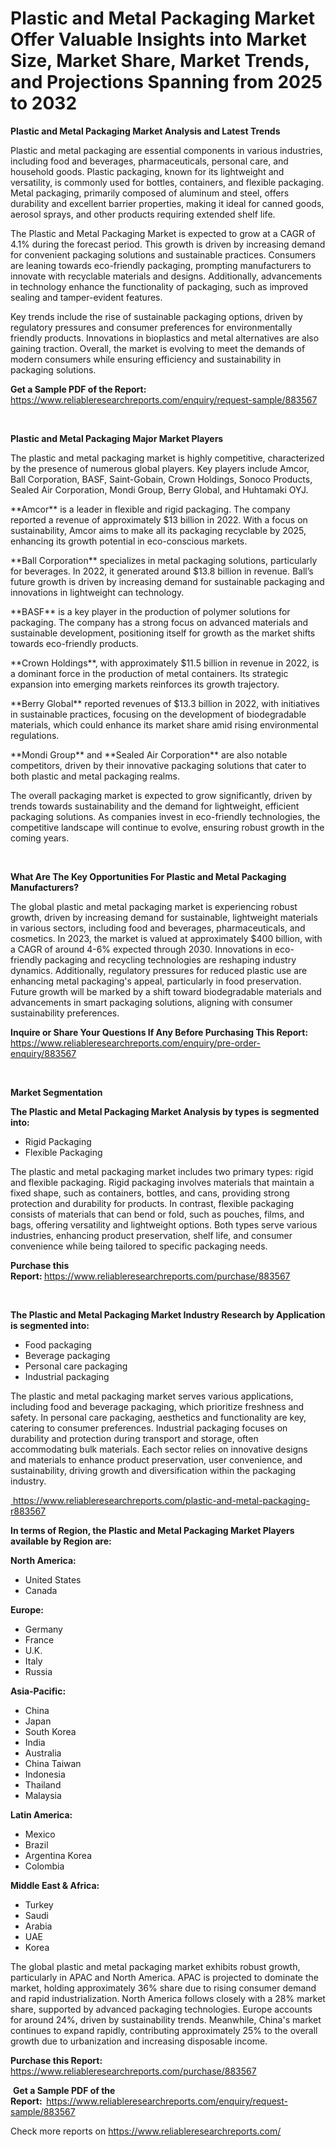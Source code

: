 <p><h1>Plastic and Metal Packaging Market Offer Valuable Insights into Market Size, Market Share, Market Trends, and Projections Spanning from 2025 to 2032</h1></p><p><strong>Plastic and Metal Packaging Market Analysis and Latest Trends</strong></p>
<p><p>Plastic and metal packaging are essential components in various industries, including food and beverages, pharmaceuticals, personal care, and household goods. Plastic packaging, known for its lightweight and versatility, is commonly used for bottles, containers, and flexible packaging. Metal packaging, primarily composed of aluminum and steel, offers durability and excellent barrier properties, making it ideal for canned goods, aerosol sprays, and other products requiring extended shelf life.</p><p>The Plastic and Metal Packaging Market is expected to grow at a CAGR of 4.1% during the forecast period. This growth is driven by increasing demand for convenient packaging solutions and sustainable practices. Consumers are leaning towards eco-friendly packaging, prompting manufacturers to innovate with recyclable materials and designs. Additionally, advancements in technology enhance the functionality of packaging, such as improved sealing and tamper-evident features.</p><p>Key trends include the rise of sustainable packaging options, driven by regulatory pressures and consumer preferences for environmentally friendly products. Innovations in bioplastics and metal alternatives are also gaining traction. Overall, the market is evolving to meet the demands of modern consumers while ensuring efficiency and sustainability in packaging solutions.</p></p>
<p><strong>Get a Sample PDF of the Report:&nbsp;</strong> <a href="https://www.reliableresearchreports.com/enquiry/request-sample/883567?utm_campaign=2606&utm_medium=2&utm_source=Github&utm_content=ia&utm_term=08032025&utm_id=plastic-and-metal-packaging">https://www.reliableresearchreports.com/enquiry/request-sample/883567</a></p>
<p>&nbsp;</p>
<p><strong>Plastic and Metal Packaging Major Market Players</strong></p>
<p><p>The plastic and metal packaging market is highly competitive, characterized by the presence of numerous global players. Key players include Amcor, Ball Corporation, BASF, Saint-Gobain, Crown Holdings, Sonoco Products, Sealed Air Corporation, Mondi Group, Berry Global, and Huhtamaki OYJ.</p><p>**Amcor** is a leader in flexible and rigid packaging. The company reported a revenue of approximately $13 billion in 2022. With a focus on sustainability, Amcor aims to make all its packaging recyclable by 2025, enhancing its growth potential in eco-conscious markets.</p><p>**Ball Corporation** specializes in metal packaging solutions, particularly for beverages. In 2022, it generated around $13.8 billion in revenue. Ball’s future growth is driven by increasing demand for sustainable packaging and innovations in lightweight can technology.</p><p>**BASF** is a key player in the production of polymer solutions for packaging. The company has a strong focus on advanced materials and sustainable development, positioning itself for growth as the market shifts towards eco-friendly products.</p><p>**Crown Holdings**, with approximately $11.5 billion in revenue in 2022, is a dominant force in the production of metal containers. Its strategic expansion into emerging markets reinforces its growth trajectory.</p><p>**Berry Global** reported revenues of $13.3 billion in 2022, with initiatives in sustainable practices, focusing on the development of biodegradable materials, which could enhance its market share amid rising environmental regulations.</p><p>**Mondi Group** and **Sealed Air Corporation** are also notable competitors, driven by their innovative packaging solutions that cater to both plastic and metal packaging realms.</p><p>The overall packaging market is expected to grow significantly, driven by trends towards sustainability and the demand for lightweight, efficient packaging solutions. As companies invest in eco-friendly technologies, the competitive landscape will continue to evolve, ensuring robust growth in the coming years.</p></p>
<p>&nbsp;</p>
<p><strong>What Are The Key Opportunities For Plastic and Metal Packaging Manufacturers?</strong></p>
<p><p>The global plastic and metal packaging market is experiencing robust growth, driven by increasing demand for sustainable, lightweight materials in various sectors, including food and beverages, pharmaceuticals, and cosmetics. In 2023, the market is valued at approximately $400 billion, with a CAGR of around 4-6% expected through 2030. Innovations in eco-friendly packaging and recycling technologies are reshaping industry dynamics. Additionally, regulatory pressures for reduced plastic use are enhancing metal packaging's appeal, particularly in food preservation. Future growth will be marked by a shift toward biodegradable materials and advancements in smart packaging solutions, aligning with consumer sustainability preferences.</p></p>
<p><strong>Inquire or Share Your Questions If Any Before Purchasing This Report:</strong> <a href="https://www.reliableresearchreports.com/enquiry/pre-order-enquiry/883567?utm_campaign=2606&utm_medium=2&utm_source=Github&utm_content=ia&utm_term=08032025&utm_id=plastic-and-metal-packaging">https://www.reliableresearchreports.com/enquiry/pre-order-enquiry/883567</a></p>
<p>&nbsp;</p>
<p><strong>Market Segmentation</strong></p>
<p><strong>The Plastic and Metal Packaging Market Analysis by types is segmented into:</strong></p>
<p><ul><li>Rigid Packaging</li><li>Flexible Packaging</li></ul></p>
<p><p>The plastic and metal packaging market includes two primary types: rigid and flexible packaging. Rigid packaging involves materials that maintain a fixed shape, such as containers, bottles, and cans, providing strong protection and durability for products. In contrast, flexible packaging consists of materials that can bend or fold, such as pouches, films, and bags, offering versatility and lightweight options. Both types serve various industries, enhancing product preservation, shelf life, and consumer convenience while being tailored to specific packaging needs.</p></p>
<p><strong>Purchase this Report:&nbsp;</strong><a href="https://www.reliableresearchreports.com/purchase/883567?utm_campaign=2606&utm_medium=2&utm_source=Github&utm_content=ia&utm_term=08032025&utm_id=plastic-and-metal-packaging">https://www.reliableresearchreports.com/purchase/883567</a></p>
<p>&nbsp;</p>
<p><strong>The Plastic and Metal Packaging Market Industry Research by Application is segmented into:</strong></p>
<p><ul><li>Food packaging</li><li>Beverage packaging</li><li>Personal care packaging</li><li>Industrial packaging</li></ul></p>
<p><p>The plastic and metal packaging market serves various applications, including food and beverage packaging, which prioritize freshness and safety. In personal care packaging, aesthetics and functionality are key, catering to consumer preferences. Industrial packaging focuses on durability and protection during transport and storage, often accommodating bulk materials. Each sector relies on innovative designs and materials to enhance product preservation, user convenience, and sustainability, driving growth and diversification within the packaging industry.</p></p>
<p><a href="https://www.reliableresearchreports.com/plastic-and-metal-packaging-r883567?utm_campaign=2606&utm_medium=2&utm_source=Github&utm_content=ia&utm_term=08032025&utm_id=plastic-and-metal-packaging">&nbsp;https://www.reliableresearchreports.com/plastic-and-metal-packaging-r883567</a></p>
<p><strong>In terms of Region, the Plastic and Metal Packaging Market Players available by Region are:</strong></p>
<p>
    <p> <strong> North America: </strong>
        <ul>
            <li>United States</li>
            <li>Canada</li>
        </ul>
        </p> 
    <p> <strong> Europe: </strong>
        <ul>
            <li>Germany</li>
            <li>France</li>
            <li>U.K.</li>
            <li>Italy</li>
            <li>Russia</li>
        </ul>
        </p> 
    <p> <strong> Asia-Pacific: </strong>
        <ul>
            <li>China</li>
            <li>Japan</li>
            <li>South Korea</li>
            <li>India</li>
            <li>Australia</li>
            <li>China Taiwan</li>
            <li>Indonesia</li>
            <li>Thailand</li>
            <li>Malaysia</li>
        </ul>
        </p> 
    <p> <strong> Latin America: </strong>
        <ul>
            <li>Mexico</li>
            <li>Brazil</li>
            <li>Argentina Korea</li>
            <li>Colombia</li>
        </ul>
        </p> 
    <p> <strong> Middle East & Africa: </strong>
        <ul>
            <li>Turkey</li>
            <li>Saudi</li>
            <li>Arabia</li>
            <li>UAE</li>
            <li>Korea</li>
        </ul>
    </p>
    </p>
<p><p>The global plastic and metal packaging market exhibits robust growth, particularly in APAC and North America. APAC is projected to dominate the market, holding approximately 36% share due to rising consumer demand and rapid industrialization. North America follows closely with a 28% market share, supported by advanced packaging technologies. Europe accounts for around 24%, driven by sustainability trends. Meanwhile, China's market continues to expand rapidly, contributing approximately 25% to the overall growth due to urbanization and increasing disposable income.</p></p>
<p><strong>Purchase this Report: </strong><a href="https://www.reliableresearchreports.com/purchase/883567?utm_campaign=2606&utm_medium=2&utm_source=Github&utm_content=ia&utm_term=08032025&utm_id=plastic-and-metal-packaging">https://www.reliableresearchreports.com/purchase/883567</a></p>
<p>&nbsp;<strong>Get a Sample PDF of the Report:&nbsp;&nbsp;</strong><a href="https://www.reliableresearchreports.com/enquiry/request-sample/883567?utm_campaign=2606&utm_medium=2&utm_source=Github&utm_content=ia&utm_term=08032025&utm_id=plastic-and-metal-packaging">https://www.reliableresearchreports.com/enquiry/request-sample/883567</a></p>
<p><strong></strong></p>
<p>Check more reports on <a href="https://www.reliableresearchreports.com/?utm_campaign=2606&utm_medium=2&utm_source=Github&utm_content=ia&utm_term=08032025&utm_id=plastic-and-metal-packaging">https://www.reliableresearchreports.com/</a></p>